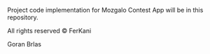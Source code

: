 Project code implementation for Mozgalo Contest App will be in this repository.


All rights reserved © FerKani

Goran Brlas
